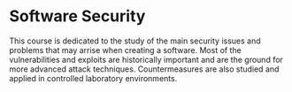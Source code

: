 # Software Security

This course is dedicated to the study of the main security issues and problems that may arrise when creating a software. Most of the vulnerabilities and exploits are historically important and are the ground for more advanced attack techniques.
Countermeasures are also studied and applied in controlled laboratory environments.
